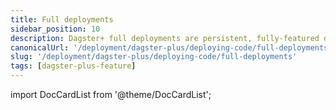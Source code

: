 ```yaml
---
title: Full deployments
sidebar_position: 10
description: Dagster+ full deployments are persistent, fully-featured deployments intended to run pipelines on a recurring basis.
canonicalUrl: '/deployment/dagster-plus/deploying-code/full-deployments'
slug: '/deployment/dagster-plus/deploying-code/full-deployments'
tags: [dagster-plus-feature]
---
```


import DocCardList from '@theme/DocCardList';

<DocCardList />
